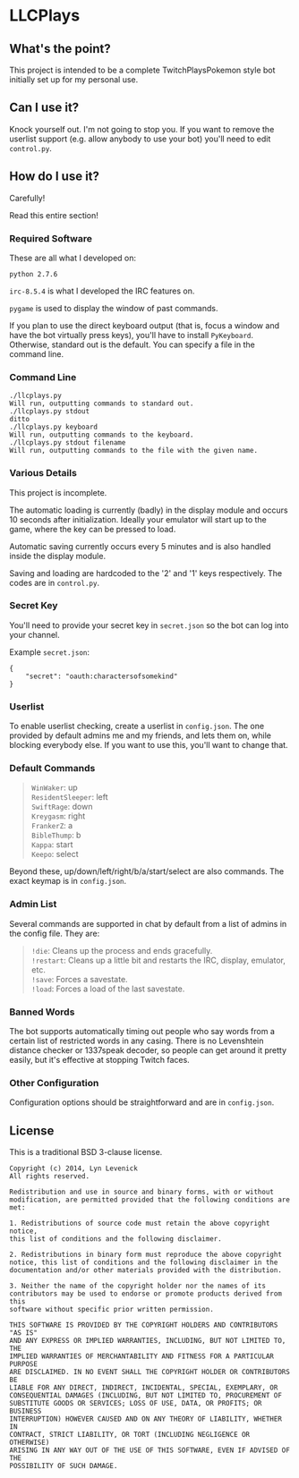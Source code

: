 LLCPlays
========

What's the point?
-----------------

This project is intended to be a complete TwitchPlaysPokemon style bot initially set up for my personal use.

Can I use it?
-------------

Knock yourself out. I'm not going to stop you. If you want to remove the userlist support (e.g. allow anybody to use your bot) you'll need to edit `control.py`.

How do I use it?
----------------

Carefully!

Read this entire section!

### Required Software

These are all what I developed on:

`python 2.7.6`

`irc-8.5.4` is what I developed the IRC features on.

`pygame` is used to display the window of past commands.

If you plan to use the direct keyboard output (that is, focus a window and have the bot virtually press keys), you'll have to install `PyKeyboard`. Otherwise, standard out is the default. You can specify a file in the command line.

### Command Line

    ./llcplays.py  
    Will run, outputting commands to standard out.  
    ./llcplays.py stdout  
    ditto  
    ./llcplays.py keyboard  
    Will run, outputting commands to the keyboard.  
    ./llcplays.py stdout filename  
    Will run, outputting commands to the file with the given name.

### Various Details

This project is incomplete.

The automatic loading is currently (badly) in the display module and occurs 10 seconds after initialization. Ideally your emulator will start up to the game, where the key can be pressed to load.

Automatic saving currently occurs every 5 minutes and is also handled inside the display module.

Saving and loading are hardcoded to the '2' and '1' keys respectively. The codes are in `control.py`.

### Secret Key

You'll need to provide your secret key in `secret.json` so the bot can log into your channel.

Example `secret.json`:

    {
		"secret": "oauth:charactersofsomekind"
    }

### Userlist

To enable userlist checking, create a userlist in `config.json`. The one provided by default admins me and my friends, and lets them on, while blocking everybody else. If you want to use this, you'll want to change that.

### Default Commands

>	`WinWaker`: up  
>	`ResidentSleeper`: left  
>	`SwiftRage`: down  
>	`Kreygasm`: right  
>	`FrankerZ`: a  
>	`BibleThump`: b  
>	`Kappa`: start  
>	`Keepo`: select

Beyond these, up/down/left/right/b/a/start/select are also commands. The exact keymap is in `config.json`.

### Admin List

Several commands are supported in chat by default from a list of admins in the config file. They are:

>	`!die`: Cleans up the process and ends gracefully.  
>	`!restart`: Cleans up a little bit and restarts the IRC, display, emulator, etc.  
>	`!save`: Forces a savestate.  
>	`!load`: Forces a load of the last savestate.

### Banned Words

The bot supports automatically timing out people who say words from a certain list of restricted words in any casing. There is no Levenshtein distance checker or 1337speak decoder, so people can get around it pretty easily, but it's effective at stopping Twitch faces.

### Other Configuration

Configuration options should be straightforward and are in `config.json`.

License
-------

This is a traditional BSD 3-clause license.

    Copyright (c) 2014, Lyn Levenick
    All rights reserved.
    
    Redistribution and use in source and binary forms, with or without
    modification, are permitted provided that the following conditions are met:
    
    1. Redistributions of source code must retain the above copyright notice,
    this list of conditions and the following disclaimer.
    
    2. Redistributions in binary form must reproduce the above copyright
    notice, this list of conditions and the following disclaimer in the
    documentation and/or other materials provided with the distribution.
    
    3. Neither the name of the copyright holder nor the names of its
    contributors may be used to endorse or promote products derived from this
    software without specific prior written permission.
    
    THIS SOFTWARE IS PROVIDED BY THE COPYRIGHT HOLDERS AND CONTRIBUTORS "AS IS"
    AND ANY EXPRESS OR IMPLIED WARRANTIES, INCLUDING, BUT NOT LIMITED TO, THE
    IMPLIED WARRANTIES OF MERCHANTABILITY AND FITNESS FOR A PARTICULAR PURPOSE
    ARE DISCLAIMED. IN NO EVENT SHALL THE COPYRIGHT HOLDER OR CONTRIBUTORS BE
    LIABLE FOR ANY DIRECT, INDIRECT, INCIDENTAL, SPECIAL, EXEMPLARY, OR
    CONSEQUENTIAL DAMAGES (INCLUDING, BUT NOT LIMITED TO, PROCUREMENT OF
	SUBSTITUTE GOODS OR SERVICES; LOSS OF USE, DATA, OR PROFITS; OR BUSINESS
	INTERRUPTION) HOWEVER CAUSED AND ON ANY THEORY OF LIABILITY, WHETHER IN
	CONTRACT, STRICT LIABILITY, OR TORT (INCLUDING NEGLIGENCE OR OTHERWISE)
	ARISING IN ANY WAY OUT OF THE USE OF THIS SOFTWARE, EVEN IF ADVISED OF THE
	POSSIBILITY OF SUCH DAMAGE.
